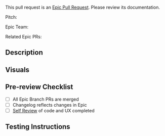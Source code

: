 This pull request is an [Epic Pull Request](https://give.gitbook.io/development-manual/product-development/epics/epic-pull-requests). Please review its documentation.

Pitch: <!-- URL to the Pitch -->

Epic Team: <!-- @-mention all members of the Epic Team -->

Related Epic PRs: <!-- List any other Epic PRs in other add-ons related to the same Epic -->

## Description

<!-- Summarize the Epic this PR is for. Explain the features being introduced. -->

## Visuals

<!-- Provide screenshots and videos to present what's being introduced. -->

## Pre-review Checklist

<!-- Complete tasks prior to requesting a review. Add to this list, but do not remove the base items. -->

-   [ ] All Epic Branch PRs are merged
-   [ ] Changelog reflects changes in Epic
-   [ ] [Self Review](https://give.gitbook.io/development-manual/devops/github/code-reviews#self-review) of code and UX completed

## Testing Instructions

<!-- Provide clear and thorough instructions and credentials for testing the Epic from start to finish -->
